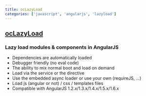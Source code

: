 ```yaml
---
title: ocLazyLoad
categories: ['javascript', 'angularjs', 'lazyload']
---
```

## [ocLazyLoad](https://github.com/ocombe/ocLazyLoad)

### Lazy load modules & components in AngularJS

- Dependencies are automatically loaded
- Debugger friendly (no eval code)
- The ability to mix normal boot and load on demand
- Load via the service or the directive
- Use the embedded async loader or use your own (requireJS, ...)
- Load js (angular or not) / css / templates files
- Compatible with AngularJS 1.2.x/1.3.x/1.4.x/1.5.x/1.6.x
